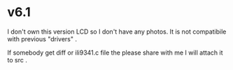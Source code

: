 # v6.1

I don't own this version LCD so I don't have any photos.
It is not compatibile with previous "drivers" .

If somebody get diff or ili9341.c file the please share with me I will attach it to src .